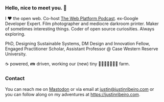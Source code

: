 ### Hello, nice to meet you. 👋

I ♥ the open web. Co-host <a href="https://thewebplatformpodcast.com/">The Web Platform Podcast</a>. ex-Google Developer Expert. Film photographer and mediocre darkroom printer. Maker of sometimes interesting things. Coder of open source curiosities. Always exploring. 

PhD, Designing Sustainable Systems, DM Design and Innovation Fellow, Engaged Practitioner Scholar, Assistant Professor @ Case Western Reserve University.

☕ powered, 👪 driven, working our (new) tiny 🐤🦆🐢🐇🐹🦜🐝 farm.

### Contact

You can reach me on <a rel="nofollow me" href="https://ribeiro.social/@justin">Mastodon</a> or via email at justin@justinribeiro.com or you can follow along on my adventures at <a href="https://justinribeiro.com/" rel="nofollow me">https://justinribeiro.com</a>.

<!--
**justinribeiro/justinribeiro** is a ✨ _special_ ✨ repository because its `README.md` (this file) appears on your GitHub profile.

Here are some ideas to get you started:

- 🔭 I’m currently working on ...
- 🌱 I’m currently learning ...
- 👯 I’m looking to collaborate on ...
- 🤔 I’m looking for help with ...
- 💬 Ask me about ...
- 📫 How to reach me: ...
- 😄 Pronouns: ...
- ⚡ Fun fact: ...
-->
